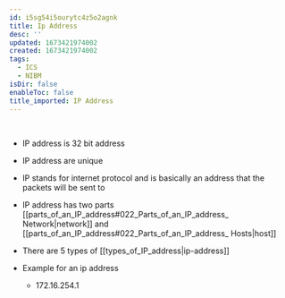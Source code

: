 ```yaml
---
id: i5sg54i5ourytc4z5o2agnk
title: Ip Address
desc: ''
updated: 1673421974002
created: 1673421974002
tags:
  - ICS
  - NIBM
isDir: false
enableToc: false
title_imported: IP Address
---
```

 

-  IP address is 32 bit address

-  IP address are unique

-  IP stands for internet protocol and is basically an address that the packets will be sent to

-  IP address has two parts [[parts_of_an_IP_address#022_Parts_of_an_IP_address_ Network|network]] and [[parts_of_an_IP_address#022_Parts_of_an_IP_address_ Hosts|host]] 

- There are 5 types of  [[types_of_IP_address|ip-address]]
-   Example for an ip address

    -   172.16.254.1
